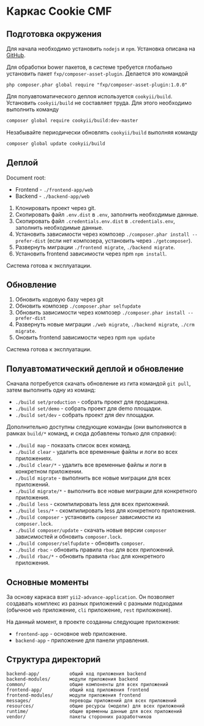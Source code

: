 # Каркас Cookie CMF

## Подготовка окружения

Для начала необходимо установить `nodejs` и `npm`. Установка описана на [GitHub](https://github.com/joyent/node/wiki/Installation).

Для обработки bower пакетов, в системе требуется глобально установить пакет `fxp/composer-asset-plugin`. Делается это командой
```
php composer.phar global require "fxp/composer-asset-plugin:1.0.0"
```
Для полуавтоматического деплоя используется `cookyii/build`. Установить `cookyii/build` не составляет труда.
Для этого необходимо выполнить команду
```bash
composer global require cookyii/build:dev-master
```

Незабывайте периодически обновлять `cookyii/build` выполняя команду
```bash
composer global update cookyii/build
```

## Деплой

Document root:
* Frontend - `./frontend-app/web`
* Backend - `./backend-app/web`

1. Клонировать проект через git.
2. Скопировать файл `.env.dist` в `.env`, заполнить необходимые данные.
3. Скопировать файл `.credentials.env.dist` в `.credentials.env`, заполнить необходимые данные.
4. Установить зависимости через композер `./composer.phar install --prefer-dist` (если нет композера, установить через `./getcomposer`).
5. Развернуть миграции `./frontend migrate`, `./backend migrate`.
6. Установить frontend зависимости через npm `npm install`.

Система готова к эксплуатации.

## Обновление

1. Обновить кодовую базу через git
2. Обновить композер `./composer.phar selfupdate`
3. Обновить зависимости через композер `./composer.phar install --prefer-dist`
4. Развернуть новые миграции `./web migrate`, `./backend migrate`, `./crm migrate`.
5. Оновить frontend зависимости через npm `npm update`

Система готова к эксплуатации.

## Полуавтоматический деплой и обновление

Сначала потребуется скачать обновление из гита командой `git pull`, затем выполнить одну из команд:
* `./build set/production` - собрать проект для продакшена.
* `./build set/demo` - собрать проект для demo площадки.
* `./build set/dev` - собрать проект для dev площадки.

Дополнительно доступны следующие команды (они выполняются в рамках `build/*` команд, и сюда добавлены только для справки):
* `./build map` - показать список всех команд.
* `./build clear` - удалить все временные файлы и логи во всех приложениях.
* `./build clear/*` - удалить все временные файлы и логи в конкретном приложении.
* `./build migrate` - выполнить все новые миграции для всех приложений.
* `./build migrate/*` - выполнить все новые миграции для конкретного приложения.
* `./build less` - скомпилировать less для всех приложений.
* `./build less/*` - скомпилировать less для конкретного приложения.
* `./build composer` - установить `composer` зависимости из `composer.lock`.
* `./build composer/update` - скачать новые версии `composer` зависимостей и обновить `composer.lock`.
* `./build composer/selfupdate` - обновить `composer`.
* `./build rbac` - обновить правила `rbac` для всех приложений.
* `./build rbac/*` - обновить правила `rbac` для конкретного приложения.

## Основные моменты

За основу каркаса взят `yii2-advance-application`.
Он позволяет создавать комплекс из разных приложений с разными подходами
(обычное `web` приложение, `cli` приложение, `rest` приложение).

На данный момент, в проекте созданны следующие приложения:
* `frontend-app` - основное web приложение.
* `backend-app` - приложение для панели управления.

## Структура директорий

```
backend-app/           общий код приложения backend
backend-modules/       модули приложения backend
common/                общие компоненты для всех приложений
frontend-app/          общий код приложения frontend
frontend-modules/      модули приложения frontend
messages/              переводы приложений для всех приложений
resources/             общие ресурсы (модели) для всех приложений
runtime/               общие временны данные для всех приложений
vendor/                пакеты сторонних разработчиков
```
